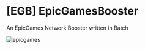 # [EGB] EpicGamesBooster
An EpicGames Network Booster written in Batch

![epicgames](https://www.logolynx.com/images/logolynx/4f/4fd7a2f89bcff8788477588b97f9e8fa.png)

